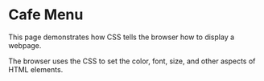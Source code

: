 # Cafe Menu

This page demonstrates how CSS tells the browser how to display a webpage. 

The browser uses the CSS to set the color, font, size, and other aspects of HTML elements.